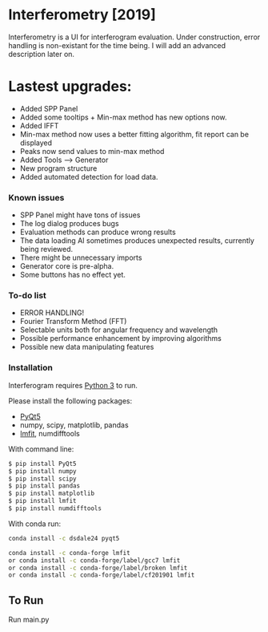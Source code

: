 # Interferometry [2019]


Interferometry is a UI for interferogram evaluation. Under construction, error handling is non-existant for the time being.
I will add an advanced description later on. 

# Lastest upgrades:
  - Added SPP Panel
  - Added some tooltips + Min-max method has new options now.
  - Added IFFT
  - Min-max method now uses a better fitting algorithm, fit report can be displayed
  - Peaks now send values to min-max method
  - Added Tools --> Generator
  - New program structure
  - Added automated detection for load data.


### Known issues
* SPP Panel might have tons of issues
* The log dialog produces bugs
* Evaluation methods can produce wrong results
* The data loading AI sometimes produces unexpected results, currently being reviewed.
* There might be unnecessary imports
* Generator core is pre-alpha.
* Some buttons has no effect yet.


### To-do list

* ERROR HANDLING!
* Fourier Transform Method (FFT) 
* Selectable units both for angular frequency and wavelength
* Possible performance enhancement by improving algorithms
* Possible new data manipulating features


### Installation

Interferogram requires [Python 3](https://www.python.org/downloads/) to run.

Please install the following packages:
* [PyQt5](https://pypi.org/project/PyQt5/)
* numpy, scipy, matplotlib, pandas
* [lmfit](https://lmfit.github.io/lmfit-py/), numdifftools

With command line:
```sh
$ pip install PyQt5
$ pip install numpy
$ pip install scipy
$ pip install pandas
$ pip install matplotlib
$ pip install lmfit
$ pip install numdifftools
```

With conda run:

```sh
conda install -c dsdale24 pyqt5

conda install -c conda-forge lmfit
or conda install -c conda-forge/label/gcc7 lmfit
or conda install -c conda-forge/label/broken lmfit
or conda install -c conda-forge/label/cf201901 lmfit 
```

## To Run
Run main.py

